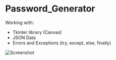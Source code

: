 # Password_Generator

Working with:
- Tkinter library (Canvas)
- JSON Data
- Errors and Exceptions (try, except, else, finally)

![Screenshot](password_gen.png)
